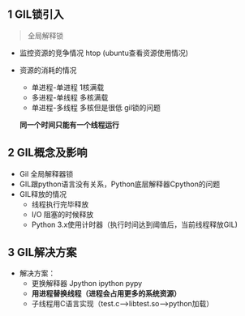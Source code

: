 ## 1 GIL锁引入

> 全局解释锁

* 监控资源的竞争情况 htop (ubuntu查看资源使用情况)

* 资源的消耗的情况
  * 单进程-单进程    1核满载
  * 多进程-单线程    多核满载
  * 单进程-多线程    多核但是很低   gil锁的问题
  
  **同一个时间只能有一个线程运行**

## 2 GIL概念及影响

* Gil 全局解释器锁
* GIL跟python语言没有关系，Python底层解释器Cpython的问题
* GIL释放的情况
  * 线程执行完毕释放
  * I/O 阻塞的时候释放
  * Python 3.x使用计时器（执行时间达到阈值后，当前线程释放GIL)

## 3 GIL解决方案

* 解决方案：
  * 更换解释器 Jpython ipython  pypy
  * **用进程替换线程（进程会占用更多的系统资源）**
  * 子线程用C语言实现（test.c-->libtest.so-->python加载）
